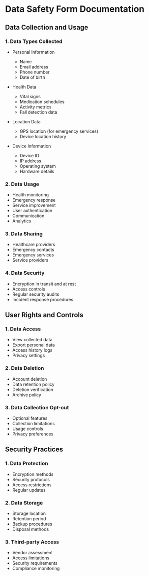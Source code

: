 # Data Safety Form Documentation

## Data Collection and Usage

### 1. Data Types Collected
- Personal Information
  - Name
  - Email address
  - Phone number
  - Date of birth
  
- Health Data
  - Vital signs
  - Medication schedules
  - Activity metrics
  - Fall detection data
  
- Location Data
  - GPS location (for emergency services)
  - Device location history
  
- Device Information
  - Device ID
  - IP address
  - Operating system
  - Hardware details

### 2. Data Usage
- Health monitoring
- Emergency response
- Service improvement
- User authentication
- Communication
- Analytics

### 3. Data Sharing
- Healthcare providers
- Emergency contacts
- Emergency services
- Service providers

### 4. Data Security
- Encryption in transit and at rest
- Access controls
- Regular security audits
- Incident response procedures

## User Rights and Controls

### 1. Data Access
- View collected data
- Export personal data
- Access history logs
- Privacy settings

### 2. Data Deletion
- Account deletion
- Data retention policy
- Deletion verification
- Archive policy

### 3. Data Collection Opt-out
- Optional features
- Collection limitations
- Usage controls
- Privacy preferences

## Security Practices

### 1. Data Protection
- Encryption methods
- Security protocols
- Access restrictions
- Regular updates

### 2. Data Storage
- Storage location
- Retention period
- Backup procedures
- Disposal methods

### 3. Third-party Access
- Vendor assessment
- Access limitations
- Security requirements
- Compliance monitoring